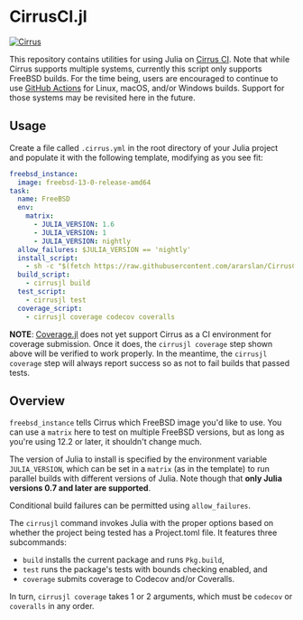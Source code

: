 # CirrusCI.jl

[![Cirrus](https://api.cirrus-ci.com/github/ararslan/CirrusCI.jl.svg)](https://cirrus-ci.com/github/ararslan/CirrusCI.jl)

This repository contains utilities for using Julia on [Cirrus CI](https://cirrus-ci.org).
Note that while Cirrus supports multiple systems, currently this script only supports FreeBSD
builds.
For the time being, users are encouraged to continue to use
[GitHub Actions](https://github.com/julia-actions/setup-julia) for Linux, macOS, and/or Windows builds.
Support for those systems may be revisited here in the future.

## Usage

Create a file called `.cirrus.yml` in the root directory of your Julia project and populate
it with the following template, modifying as you see fit:

```yaml
freebsd_instance:
  image: freebsd-13-0-release-amd64
task:
  name: FreeBSD
  env:
    matrix:
      - JULIA_VERSION: 1.6
      - JULIA_VERSION: 1
      - JULIA_VERSION: nightly
  allow_failures: $JULIA_VERSION == 'nightly'
  install_script:
    - sh -c "$(fetch https://raw.githubusercontent.com/ararslan/CirrusCI.jl/master/bin/install.sh -o -)"
  build_script:
    - cirrusjl build
  test_script:
    - cirrusjl test
  coverage_script:
    - cirrusjl coverage codecov coveralls
```

**NOTE**: [Coverage.jl](https://github.com/JuliaCI/Coverage.jl) does not yet support Cirrus
as a CI environment for coverage submission.
Once it does, the `cirrusjl coverage` step shown above will be verified to work properly.
In the meantime, the `cirrusjl coverage` step will always report success so as not to fail
builds that passed tests.

## Overview

`freebsd_instance` tells Cirrus which FreeBSD image you'd like to use.
You can use a `matrix` here to test on multiple FreeBSD versions, but as long as you're
using 12.2 or later, it shouldn't change much.

The version of Julia to install is specified by the environment variable `JULIA_VERSION`,
which can be set in a `matrix` (as in the template) to run parallel builds with different
versions of Julia.
Note though that **only Julia versions 0.7 and later are supported**.

Conditional build failures can be permitted using `allow_failures`.

The `cirrusjl` command invokes Julia with the proper options based on whether the project
being tested has a Project.toml file.
It features three subcommands:

* `build` installs the current package and runs `Pkg.build`,
* `test` runs the package's tests with bounds checking enabled, and
* `coverage` submits coverage to Codecov and/or Coveralls.

In turn, `cirrusjl coverage` takes 1 or 2 arguments, which must be `codecov` or `coveralls`
in any order.
